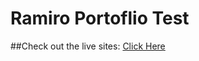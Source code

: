 # Ramiro Portoflio Test

##Check out the live sites:
[Click Here](https://ramirolpz55.github.io/Portfolio/)
